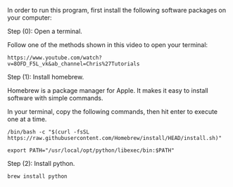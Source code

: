 In order to run this program, first install the following software packages on your computer:

Step (0): Open a terminal.

Follow one of the methods shown in this video to open your terminal:

```
https://www.youtube.com/watch?v=8OFD_F5L_vk&ab_channel=Chris%27Tutorials
```

Step (1): Install homebrew.

Homebrew is a package manager for Apple. It makes it easy to install software with simple commands.

In your terminal, copy the following commands, then hit enter to execute one at a time.

```
/bin/bash -c "$(curl -fsSL https://raw.githubusercontent.com/Homebrew/install/HEAD/install.sh)"
```

```
export PATH="/usr/local/opt/python/libexec/bin:$PATH"
```

Step (2): Install python.

```
brew install python
```